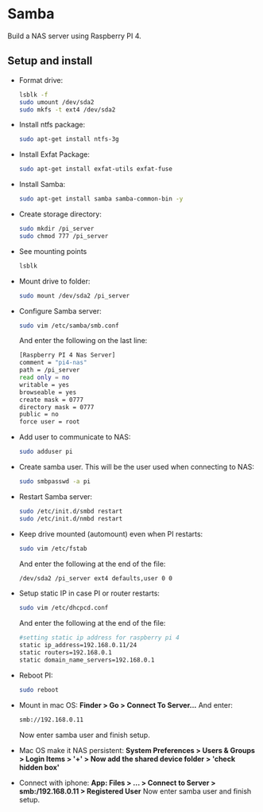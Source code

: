 # Samba

Build a NAS server using Raspberry PI 4.

## Setup and install

* Format drive:
  ```bash
  lsblk -f
  sudo umount /dev/sda2
  sudo mkfs -t ext4 /dev/sda2
  ```

* Install ntfs package:
  ```bash
  sudo apt-get install ntfs-3g
  ```

* Install Exfat Package:
  ```bash
  sudo apt-get install exfat-utils exfat-fuse
  ```

* Install Samba:
  ```bash
  sudo apt-get install samba samba-common-bin -y
  ```

* Create storage directory:
  ```bash
  sudo mkdir /pi_server
  sudo chmod 777 /pi_server
  ```

* See mounting points
  ```bash
  lsblk
  ```

* Mount drive to folder:
  ```bash
  sudo mount /dev/sda2 /pi_server
  ```

* Configure Samba server:
  ```bash
  sudo vim /etc/samba/smb.conf
  ```
  And enter the following on the last line:
  ```bash
  [Raspberry PI 4 Nas Server]
  comment = "pi4-nas"
  path = /pi_server
  read only = no
  writable = yes
  browseable = yes
  create mask = 0777
  directory mask = 0777
  public = no
  force user = root
  ```

* Add user to communicate to NAS:
  ```bash
  sudo adduser pi
  ```

* Create samba user. This will be the user used when connecting to NAS:
  ```bash
  sudo smbpasswd -a pi
  ```

* Restart Samba server:
  ```bash
  sudo /etc/init.d/smbd restart
  sudo /etc/init.d/nmbd restart
  ```

* Keep drive mounted (automount) even when PI restarts:
  ```bash
  sudo vim /etc/fstab
  ```
  And enter the following at the end of the file:
  ```bash
  /dev/sda2 /pi_server ext4 defaults,user 0 0
  ```

* Setup static IP in case PI or router restarts:
  ```bash
  sudo vim /etc/dhcpcd.conf
  ```
  And enter the following at the end of the file:
  ```bash
  #setting static ip address for raspberry pi 4
  static ip_address=192.168.0.11/24
  static routers=192.168.0.1
  static domain_name_servers=192.168.0.1
  ```

* Reboot PI:

  ```bash
  sudo reboot
  ```

* Mount in mac OS:
  **Finder > Go > Connect To Server...**
  And enter:

  ```bash
  smb://192.168.0.11
  ```
  
   Now enter samba user and finish setup.

* Mac OS make it NAS persistent:
  **System Preferences > Users & Groups > Login Items > '+' > Now add the shared device folder > 'check hidden box'**



* Connect with iphone:
  **App: Files > ... > Connect to Server > smb:/192.168.0.11 > Registered User**
  Now enter samba user and finish setup.


